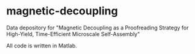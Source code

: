# magnetic-decoupling
Data depository for "Magnetic Decoupling as a Proofreading Strategy for High-Yield, Time-Efficient Microscale Self-Assembly"

All code is written in Matlab. 
